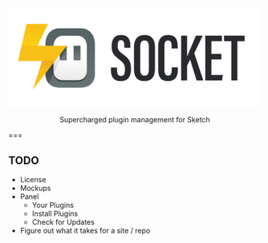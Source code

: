 ![Socket Logo](https://raw.githubusercontent.com/natemoo-re/socket/master/docs/socket-logo.svg)
<p align="center">Supercharged plugin management for Sketch</p>

===

## TODO
 - License
 - Mockups
 - Panel
   - Your Plugins
   - Install Plugins
   - Check for Updates
 - Figure out what it takes for a site / repo
